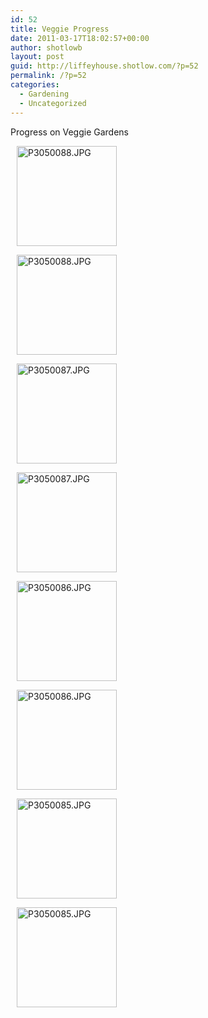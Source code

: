 ```yaml
---
id: 52
title: Veggie Progress
date: 2011-03-17T18:02:57+00:00
author: shotlowb
layout: post
guid: http://liffeyhouse.shotlow.com/?p=52
permalink: /?p=52
categories:
  - Gardening
  - Uncategorized
---
```

Progress on Veggie Gardens

<div class="pie-gallery alignGalleryLeft">
  <div class="pie-item" style="margin:10px 10px 10px 10px;">
    <p class="pie-img-wrapper">
      <a href="http://lh5.ggpht.com/_UnHIABd3xdI/TZnbGAd_bgI/AAAAAAAAAK0/Qd2LhHfx5wc/P3050088.JPG?imgmax=640" rel="lightbox[2011-3-1-18-4-18]"><img src="http://lh5.ggpht.com/_UnHIABd3xdI/TZnbGAd_bgI/AAAAAAAAAK0/Qd2LhHfx5wc/s160-c/P3050088.JPG" alt="P3050088.JPG" width="160" height="160" class="pie-img" /></a>
    </p>
  </div>
  
  <div class="pie-item" style="margin:10px 10px 10px 10px;">
    <p class="pie-img-wrapper">
      <a href="http://lh6.ggpht.com/_UnHIABd3xdI/TZnc03fFFYI/AAAAAAAAANw/fqjyCNp-lqU/P3050088.JPG?imgmax=640" rel="lightbox[2011-3-1-18-4-18]"><img src="http://lh6.ggpht.com/_UnHIABd3xdI/TZnc03fFFYI/AAAAAAAAANw/fqjyCNp-lqU/s160-c/P3050088.JPG" alt="P3050088.JPG" width="160" height="160" class="pie-img" /></a>
    </p>
  </div>
  
  <div class="pie-item" style="margin:10px 10px 10px 10px;">
    <p class="pie-img-wrapper">
      <a href="http://lh6.ggpht.com/_UnHIABd3xdI/TZnbFfcTdoI/AAAAAAAAAKw/b1cD_KMFhRg/P3050087.JPG?imgmax=640" rel="lightbox[2011-3-1-18-4-18]"><img src="http://lh6.ggpht.com/_UnHIABd3xdI/TZnbFfcTdoI/AAAAAAAAAKw/b1cD_KMFhRg/s160-c/P3050087.JPG" alt="P3050087.JPG" width="160" height="160" class="pie-img" /></a>
    </p>
  </div>
  
  <div class="pie-item" style="margin:10px 10px 10px 10px;">
    <p class="pie-img-wrapper">
      <a href="http://lh4.ggpht.com/_UnHIABd3xdI/TZnc0LBa5II/AAAAAAAAANk/MFcwUW_RG8w/P3050087.JPG?imgmax=640" rel="lightbox[2011-3-1-18-4-18]"><img src="http://lh4.ggpht.com/_UnHIABd3xdI/TZnc0LBa5II/AAAAAAAAANk/MFcwUW_RG8w/s160-c/P3050087.JPG" alt="P3050087.JPG" width="160" height="160" class="pie-img" /></a>
    </p>
  </div>
  
  <div class="pie-item" style="margin:10px 10px 10px 10px;">
    <p class="pie-img-wrapper">
      <a href="http://lh4.ggpht.com/_UnHIABd3xdI/TZnc0G2qiRI/AAAAAAAAANs/m6W8t9VBGCI/P3050086.JPG?imgmax=640" rel="lightbox[2011-3-1-18-4-18]"><img src="http://lh4.ggpht.com/_UnHIABd3xdI/TZnc0G2qiRI/AAAAAAAAANs/m6W8t9VBGCI/s160-c/P3050086.JPG" alt="P3050086.JPG" width="160" height="160" class="pie-img" /></a>
    </p>
  </div>
  
  <div class="pie-item" style="margin:10px 10px 10px 10px;">
    <p class="pie-img-wrapper">
      <a href="http://lh4.ggpht.com/_UnHIABd3xdI/TZnbEdOBtFI/AAAAAAAAAKs/xg3fMljkEmY/P3050086.JPG?imgmax=640" rel="lightbox[2011-3-1-18-4-18]"><img src="http://lh4.ggpht.com/_UnHIABd3xdI/TZnbEdOBtFI/AAAAAAAAAKs/xg3fMljkEmY/s160-c/P3050086.JPG" alt="P3050086.JPG" width="160" height="160" class="pie-img" /></a>
    </p>
  </div>
  
  <div class="pie-item" style="margin:10px 10px 10px 10px;">
    <p class="pie-img-wrapper">
      <a href="http://lh5.ggpht.com/_UnHIABd3xdI/TZnbDRZGwyI/AAAAAAAAAKo/_HPgD1vH9WA/P3050085.JPG?imgmax=640" rel="lightbox[2011-3-1-18-4-18]"><img src="http://lh5.ggpht.com/_UnHIABd3xdI/TZnbDRZGwyI/AAAAAAAAAKo/_HPgD1vH9WA/s160-c/P3050085.JPG" alt="P3050085.JPG" width="160" height="160" class="pie-img" /></a>
    </p>
  </div>
  
  <div class="pie-item" style="margin:10px 10px 10px 10px;">
    <p class="pie-img-wrapper">
      <a href="http://lh4.ggpht.com/_UnHIABd3xdI/TZncxTG1QmI/AAAAAAAAANg/IsYue3v68co/P3050085.JPG?imgmax=640" rel="lightbox[2011-3-1-18-4-18]"><img src="http://lh4.ggpht.com/_UnHIABd3xdI/TZncxTG1QmI/AAAAAAAAANg/IsYue3v68co/s160-c/P3050085.JPG" alt="P3050085.JPG" width="160" height="160" class="pie-img" /></a>
    </p>
  </div>
</div>